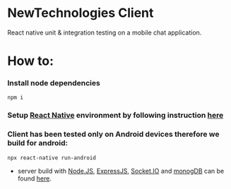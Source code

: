 # NewTechnologies Client
React native unit &amp; integration testing on a mobile chat application.

# How to:

### Install node dependencies

```
npm i
```

### Setup [React Native](https://facebook.github.io/react-native/) environment by following instruction [here](https://facebook.github.io/react-native/docs/getting-started)

### Client has been tested only on Android devices therefore we build for android:
```
npx react-native run-android
```



* server build with [Node.JS](https://nodejs.org/en/), [ExpressJS](https://expressjs.com/), [Socket.IO](https://socket.io/) and [monogDB](https://www.mongodb.com/) can be found [here](https://github.com/OleksandrGudenko/NewTechnologiesBackEnd).

